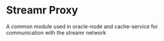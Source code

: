 # Streamr Proxy

A common module used in oracle-node and cache-service for communication with the streamr network

